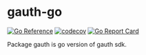 # gauth-go

[![Go Reference](https://pkg.go.dev/badge/github.com/onee-only/gauth-go.svg)](https://pkg.go.dev/github.com/onee-only/gauth-go)
[![codecov](https://codecov.io/gh/onee-only/gauth-go/graph/badge.svg?token=CG5WOHFTMX)](https://codecov.io/gh/onee-only/gauth-go)
[![Go Report Card](https://goreportcard.com/badge/github.com/onee-only/gauth-go)](https://goreportcard.com/report/github.com/onee-only/gauth-go)

Package gauth is go version of gauth sdk.
